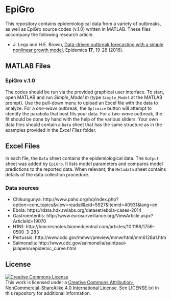 # EpiGro

This repository contains epidemiological data from a variety of outbreaks, as well as EpiGro source codes (v.1.0) written in MATLAB. These files accompany the following research article.

<ul><li>J. Lega and H.E. Brown, <a href="http://dx.doi.org/10.1016/j.epidem.2016.10.002">Data-driven outbreak forecasting with a simple nonlinear growth model</a>, Epidemics <b>17</b>, 19-26 (2016).</li></ul>

## MATLAB Files
### EpiGro v.1.0
The codes should be run via the provided graphical user interface. To start, open MATLAB and run *Simple_Model.m* (type `Simple_Model` at the MATLAB prompt). Use the pull-down menu to upload an Excel file with the data to analyze. For a *one-wave* outbreak, the `Optimize` button will attempt to identify the parabola that best fits your data. For a *two-wave* outbreak, the fit should be done by hand with the help of the various sliders. Your own data files should contain a `Data` sheet that has the same structure as in the examples provided in the *Excel Files* folder.

## Excel Files
In each file, the `Data` sheet contains the epidemiological data. The `Output` sheet was added by `EpiGro`. It lists model parameters and compares model predictions to the reported data. When relevant, the `Metadata` sheet contains details of the data collection procedure.

### Data sources
<ul><li>Chikungunya: http://www.paho.org/hq/index.php?option=com_topics&view=readall&cid=5927&Itemid=40931&lang=en</li>
<li>Ebola: https://data.hdx.rwlabs.org/dataset/ebola-cases-2014</li>
<li>Gastroenteritis: http://www.eurosurveillance.org/ViewArticle.aspx?ArticleId=19070</li>
<li>H1N1: http://bmcresnotes.biomedcentral.com/articles/10.1186/1756-0500-3-283</li>
<li>Pertussis: http://www.cdc.gov/mmwr/preview/mmwrhtml/mm6128a1.htm</li>
<li>Salmonella: http://www.cdc.gov/salmonella/saintpaul-jalapeno/epidemic_curve.html</li>
</ul>

## License
<a rel="license" href="http://creativecommons.org/licenses/by-nc-sa/4.0/"><img alt="Creative Commons License" style="border-width:0" src="https://i.creativecommons.org/l/by-nc-sa/4.0/88x31.png" /></a><br />This work is licensed under a <a rel="license" href="http://creativecommons.org/licenses/by-nc-sa/4.0/">Creative Commons Attribution-NonCommercial-ShareAlike 4.0 International License</a>.
See LICENSE.txt in this repository for additional information.
